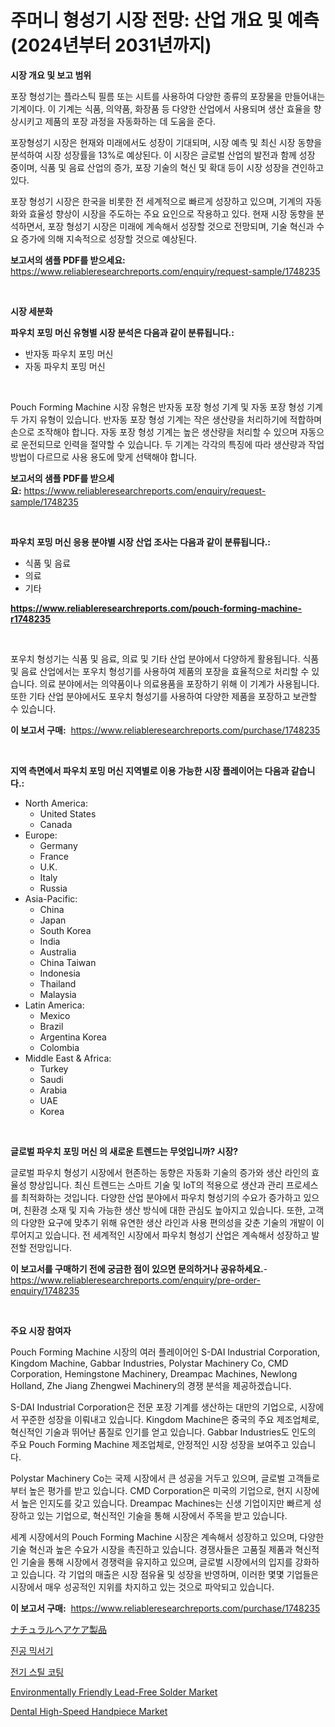 <p><h1>주머니 형성기 시장 전망: 산업 개요 및 예측 (2024년부터 2031년까지)</h1></p><p><strong>시장 개요 및 보고 범위</strong></p>
<p><p>포장 형성기는 플라스틱 필름 또는 시트를 사용하여 다양한 종류의 포장물을 만들어내는 기계이다. 이 기계는 식품, 의약품, 화장품 등 다양한 산업에서 사용되며 생산 효율을 향상시키고 제품의 포장 과정을 자동화하는 데 도움을 준다.</p><p>포장형성기 시장은 현재와 미래에서도 성장이 기대되며, 시장 예측 및 최신 시장 동향을 분석하여 시장 성장률을 13%로 예상된다. 이 시장은 글로벌 산업의 발전과 함께 성장 중이며, 식품 및 음료 산업의 증가, 포장 기술의 혁신 및 확대 등이 시장 성장을 견인하고 있다.</p><p>포장 형성기 시장은 한국을 비롯한 전 세계적으로 빠르게 성장하고 있으며, 기계의 자동화와 효율성 향상이 시장을 주도하는 주요 요인으로 작용하고 있다. 현재 시장 동향을 분석하면서, 포장 형성기 시장은 미래에 계속해서 성장할 것으로 전망되며, 기술 혁신과 수요 증가에 의해 지속적으로 성장할 것으로 예상된다.</p></p>
<p><strong>보고서의 샘플 PDF를 받으세요:</strong> <a href="https://www.reliableresearchreports.com/enquiry/request-sample/1748235">https://www.reliableresearchreports.com/enquiry/request-sample/1748235</a></p>
<p>&nbsp;</p>
<p><strong>시장 세분화</strong></p>
<p><strong>파우치 포밍 머신 유형별 시장 분석은 다음과 같이 분류됩니다.:</strong></p>
<p><ul><li>반자동 파우치 포밍 머신</li><li>자동 파우치 포밍 머신</li></ul></p>
<p>&nbsp;</p>
<p><p>Pouch Forming Machine 시장 유형은 반자동 포장 형성 기계 및 자동 포장 형성 기계 두 가지 유형이 있습니다. 반자동 포장 형성 기계는 작은 생산량을 처리하기에 적합하며 손으로 조작해야 합니다. 자동 포장 형성 기계는 높은 생산량을 처리할 수 있으며 자동으로 운전되므로 인력을 절약할 수 있습니다. 두 기계는 각각의 특징에 따라 생산량과 작업 방법이 다르므로 사용 용도에 맞게 선택해야 합니다.</p></p>
<p><strong>보고서의 샘플 PDF를 받으세요:</strong>&nbsp;<a href="https://www.reliableresearchreports.com/enquiry/request-sample/1748235">https://www.reliableresearchreports.com/enquiry/request-sample/1748235</a></p>
<p>&nbsp;</p>
<p><strong> 파우치 포밍 머신 응용 분야별 시장 산업 조사는 다음과 같이 분류됩니다.:</strong></p>
<p><ul><li>식품 및 음료</li><li>의료</li><li>기타</li></ul></p>
<p><strong><a href="https://www.reliableresearchreports.com/pouch-forming-machine-r1748235">https://www.reliableresearchreports.com/pouch-forming-machine-r1748235</a></strong></p>
<p>&nbsp;</p>
<p><p>포우치 형성기는 식품 및 음료, 의료 및 기타 산업 분야에서 다양하게 활용됩니다. 식품 및 음료 산업에서는 포우치 형성기를 사용하여 제품의 포장을 효율적으로 처리할 수 있습니다. 의료 분야에서는 의약품이나 의료용품을 포장하기 위해 이 기계가 사용됩니다. 또한 기타 산업 분야에서도 포우치 형성기를 사용하여 다양한 제품을 포장하고 보관할 수 있습니다.</p></p>
<p><strong>이 보고서 구매:</strong>&nbsp; <a href="https://www.reliableresearchreports.com/purchase/1748235">https://www.reliableresearchreports.com/purchase/1748235</a></p>
<p>&nbsp;</p>
<p><strong>지역 측면에서 파우치 포밍 머신 지역별로 이용 가능한 시장 플레이어는 다음과 같습니다.:</strong></p>
<p><ul>
    <li>
        North America:
        <ul>
            <li>United States</li>
            <li>Canada</li>
        </ul>
    </li>
    <li>
        Europe:
        <ul>
            <li>Germany</li>
            <li>France</li>
            <li>U.K.</li>
            <li>Italy</li>
            <li>Russia</li>
        </ul>
    </li>
    <li>
        Asia-Pacific:
        <ul>
            <li>China</li>
            <li>Japan</li>
            <li>South Korea</li>
            <li>India</li>
            <li>Australia</li>
            <li>China Taiwan</li>
            <li>Indonesia</li>
            <li>Thailand</li>
            <li>Malaysia</li>
        </ul>
    </li>
    <li>
        Latin America:
        <ul>
            <li>Mexico</li>
            <li>Brazil</li>
            <li>Argentina Korea</li>
            <li>Colombia</li>
        </ul>
    </li>
    <li>
        Middle East & Africa:
        <ul>
            <li>Turkey</li>
            <li>Saudi</li>
            <li>Arabia</li>
            <li>UAE</li>
            <li>Korea</li>
        </ul>
    </li>
    </ul></p>
<p>&nbsp;</p>
<p><strong>글로벌 파우치 포밍 머신 의 새로운 트렌드는 무엇입니까? 시장?</strong></p>
<p><p>글로벌 파우치 형성기 시장에서 현존하는 동향은 자동화 기술의 증가와 생산 라인의 효율성 향상입니다. 최신 트렌드는 스마트 기술 및 IoT의 적용으로 생산과 관리 프로세스를 최적화하는 것입니다. 다양한 산업 분야에서 파우치 형성기의 수요가 증가하고 있으며, 친환경 소재 및 지속 가능한 생산 방식에 대한 관심도 높아지고 있습니다. 또한, 고객의 다양한 요구에 맞추기 위해 유연한 생산 라인과 사용 편의성을 갖춘 기술의 개발이 이루어지고 있습니다. 전 세계적인 시장에서 파우치 형성기 산업은 계속해서 성장하고 발전할 전망입니다.</p></p>
<p><strong>이 보고서를 구매하기 전에 궁금한 점이 있으면 문의하거나 공유하세요.</strong>- <a href="https://www.reliableresearchreports.com/enquiry/pre-order-enquiry/1748235">https://www.reliableresearchreports.com/enquiry/pre-order-enquiry/1748235</a></p>
<p>&nbsp;</p>
<p><strong>주요 시장 참여자</strong></p>
<p><p>Pouch Forming Machine 시장의 여러 플레이어인 S-DAI Industrial Corporation, Kingdom Machine, Gabbar Industries, Polystar Machinery Co, CMD Corporation, Hemingstone Machinery, Dreampac Machines, Newlong Holland, Zhe Jiang Zhengwei Machinery의 경쟁 분석을 제공하겠습니다.</p><p>S-DAI Industrial Corporation은 전문 포장 기계를 생산하는 대만의 기업으로, 시장에서 꾸준한 성장을 이뤄내고 있습니다. Kingdom Machine은 중국의 주요 제조업체로, 혁신적인 기술과 뛰어난 품질로 인기를 얻고 있습니다. Gabbar Industries도 인도의 주요 Pouch Forming Machine 제조업체로, 안정적인 시장 성장을 보여주고 있습니다.</p><p>Polystar Machinery Co는 국제 시장에서 큰 성공을 거두고 있으며, 글로벌 고객들로부터 높은 평가를 받고 있습니다. CMD Corporation은 미국의 기업으로, 현지 시장에서 높은 인지도를 갖고 있습니다. Dreampac Machines는 신생 기업이지만 빠르게 성장하고 있는 기업으로, 혁신적인 기술을 통해 시장에서 주목을 받고 있습니다.</p><p>세계 시장에서의 Pouch Forming Machine 시장은 계속해서 성장하고 있으며, 다양한 기술 혁신과 높은 수요가 시장을 촉진하고 있습니다. 경쟁사들은 고품질 제품과 혁신적인 기술을 통해 시장에서 경쟁력을 유지하고 있으며, 글로벌 시장에서의 입지를 강화하고 있습니다. 각 기업의 매출은 시장 점유율 및 성장을 반영하며, 이러한 몇몇 기업들은 시장에서 매우 성공적인 지위를 차지하고 있는 것으로 파악되고 있습니다.</p></p>
<p><strong>이 보고서 구매:</strong>&nbsp;&nbsp;<a href="https://www.reliableresearchreports.com/purchase/1748235">https://www.reliableresearchreports.com/purchase/1748235</a></p>
<p><p><a href="https://medium.com/@jacksonwiza1924/%E5%A4%A9%E7%84%B6%E3%83%98%E3%82%A2%E3%82%B1%E3%82%A2%E8%A3%BD%E5%93%81%E5%B8%82%E5%A0%B4-%E5%B8%82%E5%A0%B4cagr-%E5%B8%82%E5%A0%B4%E3%83%88%E3%83%AC%E3%83%B3%E3%83%89-%E6%88%90%E9%95%B7%E6%88%A6%E7%95%A5%E3%81%AB%E9%96%A2%E3%81%99%E3%82%8B%E6%83%85%E5%A0%B1-0481cd261028">ナチュラルヘアケア製品</a></p><p><a href="https://github.com/JackieFauhey9089475/Market-Research-Report-List-1/blob/main/958189746358.md">진공 믹서기</a></p><p><a href="https://medium.com/@heatherelasquez5675/%EC%A0%84%EA%B8%B0%EA%B0%95%EC%9E%AC-%EC%BD%94%ED%8C%85-%EC%8B%9C%EC%9E%A5-%EC%8B%9C%EC%9E%A5-cagr-%EC%8B%9C%EC%9E%A5-%EB%8F%99%ED%96%A5-%EB%B0%8F-%EC%84%B1%EC%9E%A5-%EC%A0%84%EB%9E%B5%EC%97%90-%EB%8C%80%ED%95%9C-%ED%86%B5%EC%B0%B0%EB%A0%A5-cd3f909fc835">전기 스틸 코팅</a></p><p><a href="https://issuu.com/reportprime-2/docs/environmentally-friendly-lead-free-solder-market-s">Environmentally Friendly Lead-Free Solder Market</a></p><p><a href="https://github.com/julyju69/Market-Research-Report-List-3/blob/main/dental-high-speed-handpiece-market.md">Dental High-Speed Handpiece Market</a></p></p>